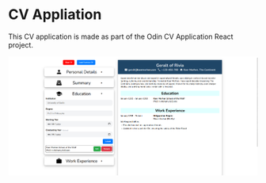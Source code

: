 # CV Appliation

This CV application is made as part of the Odin CV Application React project.

![App Preview](public/app_preview.png)
